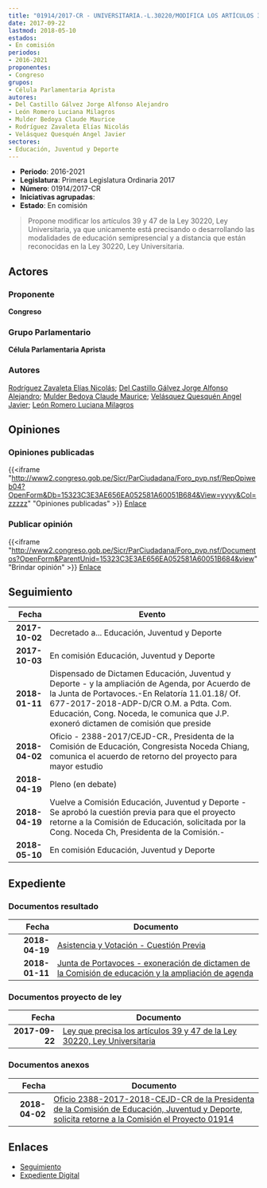 ```yaml
---
title: "01914/2017-CR - UNIVERSITARIA.-L.30220/MODIFICA LOS ARTÍCULOS 39 Y 47 DE LA LEY..."
date: 2017-09-22
lastmod: 2018-05-10
estados:
- En comisión
periodos:
- 2016-2021
proponentes:
- Congreso
grupos:
- Célula Parlamentaria Aprista
autores:
- Del Castillo Gálvez Jorge Alfonso Alejandro
- León Romero Luciana Milagros
- Mulder Bedoya Claude Maurice
- Rodríguez Zavaleta Elías Nicolás
- Velásquez Quesquén Angel Javier
sectores:
- Educación, Juventud y Deporte
---
```

- **Periodo**: 2016-2021
- **Legislatura**: Primera Legislatura Ordinaria 2017
- **Número**: 01914/2017-CR
- **Iniciativas agrupadas**: 
- **Estado**: En comisión

> Propone modificar los artículos 39 y 47 de la Ley 30220, Ley Universitaria, ya que unicamente está precisando o desarrollando las modalidades de educación semipresencial y a distancia que están reconocidas en la Ley 30220, Ley Universitaria.


## Actores

### Proponente

**Congreso**

### Grupo Parlamentario

**Célula Parlamentaria Aprista**

### Autores

[Rodríguez Zavaleta Elías Nicolás](mailto:mailto:erodriguez@congreso.gob.pe); [Del Castillo Gálvez Jorge Alfonso Alejandro](mailto:mailto:jdelcastillo@congreso.gob.pe); [Mulder Bedoya Claude Maurice](mailto:mailto:mmulder@congreso.gob.pe); [Velásquez Quesquén Angel Javier](mailto:mailto:jvelasquezq@congreso.gob.pe); [León Romero Luciana Milagros](mailto:mailto:lleon@congreso.gob.pe)

## Opiniones

### Opiniones publicadas

{{<iframe "http://www2.congreso.gob.pe/Sicr/ParCiudadana/Foro_pvp.nsf/RepOpiweb04?OpenForm&Db=15323C3E3AE656EA052581A60051B684&View=yyyy&Col=zzzzz" "Opiniones publicadas" >}}
[Enlace](http://www2.congreso.gob.pe/Sicr/ParCiudadana/Foro_pvp.nsf/RepOpiweb04?OpenForm&Db=15323C3E3AE656EA052581A60051B684&View=yyyy&Col=zzzzz)

### Publicar opinión

{{<iframe "http://www2.congreso.gob.pe/Sicr/ParCiudadana/Foro_pvp.nsf/Documentos?OpenForm&ParentUnid=15323C3E3AE656EA052581A60051B684&view" "Brindar opinión" >}}
[Enlace](http://www2.congreso.gob.pe/Sicr/ParCiudadana/Foro_pvp.nsf/Documentos?OpenForm&ParentUnid=15323C3E3AE656EA052581A60051B684&view)


## Seguimiento

| Fecha | Evento |
|------:|--------|
| **2017-10-02** | Decretado a... Educación, Juventud y Deporte |
| **2017-10-03** | En comisión Educación, Juventud y Deporte |
| **2018-01-11** | Dispensado de Dictamen Educación, Juventud y Deporte - y la ampliación de Agenda, por Acuerdo de la Junta de Portavoces.-En Relatoría 11.01.18/ Of. 677-2017-2018-ADP-D/CR O.M. a Pdta. Com. Educación, Cong. Noceda, le comunica que J.P. exoneró dictamen de comisión que preside |
| **2018-04-02** | Oficio - 2388-2017/CEJD-CR., Presidenta de la Comisión de Educación, Congresista Noceda Chiang, comunica el acuerdo de retorno del proyecto para mayor estudio |
| **2018-04-19** | Pleno (en debate) |
| **2018-04-19** | Vuelve a Comisión Educación, Juventud y Deporte - Se aprobó la cuestión previa para que el proyecto retorne a la Comisión de Educación, solicitada por la Cong. Noceda Ch, Presidenta de la Comisión.- |
| **2018-05-10** | En comisión Educación, Juventud y Deporte |

## Expediente

### Documentos resultado

| Fecha | Documento |
|------:|-----------|
| **2018-04-19** | [Asistencia y Votación - Cuestión Previa](http://www.leyes.congreso.gob.pe/Documentos/2016_2021/Asistencia_y_Votacion/Proyectos_de_Ley/AVCP0191420180419..pdf) |
| **2018-01-11** | [Junta de Portavoces - exoneración de dictamen de la Comisión de educación y la ampliación de agenda](http://www.leyes.congreso.gob.pe/Documentos/2016_2021/Acuerdos/Junta_Portavoces/AJP019142018011.pdf) |

### Documentos proyecto de ley

| Fecha | Documento |
|------:|-----------|
| **2017-09-22** | [Ley que precisa los artículos 39 y 47 de la Ley 30220, Ley Universitaria](http://www.leyes.congreso.gob.pe/Documentos/2016_2021/Proyectos_de_Ley_y_de_Resoluciones_Legislativas/PL0191420170922.pdf) |

### Documentos anexos

| Fecha | Documento |
|------:|-----------|
| **2018-04-02** | [Oficio 2388-2017-2018-CEJD-CR de la Presidenta de la Comisión de Educación, Juventud y Deporte, solicita retorne a la Comisión el Proyecto 01914](http://www.leyes.congreso.gob.pe/Documentos/2016_2021/Oficios/Congresistas/OFICIO-2388-2017-2018-CEJD-CR.pdf) |

## Enlaces

- [Seguimiento](http://www2.congreso.gob.pe/Sicr/TraDocEstProc/CLProLey2016.nsf/f7fff46988ca05b1052578e100829cc7/7e5ae0c3f4c4d7a6052581a60052b7cf?OpenDocument)
- [Expediente Digital](http://www2.congreso.gob.pe/Sicr/TraDocEstProc/Expvirt_2011.nsf/visbusqptramdoc1621/01914?opendocument)

